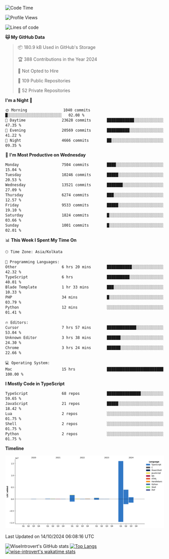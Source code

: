 <!--START_SECTION:waka-->
![Code Time](http://img.shields.io/badge/Code%20Time-1%2C660%20hrs%2025%20mins-blue)

![Profile Views](http://img.shields.io/badge/Profile%20Views-4-blue)

![Lines of code](https://img.shields.io/badge/From%20Hello%20World%20I%27ve%20Written-23.6%20million%20lines%20of%20code-blue)

**🐱 My GitHub Data** 

> 📦 180.9 kB Used in GitHub's Storage 
 > 
> 🏆 388 Contributions in the Year 2024
 > 
> 🚫 Not Opted to Hire
 > 
> 📜 109 Public Repositories 
 > 
> 🔑 52 Private Repositories 
 > 
**I'm a Night 🦉** 

```text
🌞 Morning                1040 commits        █░░░░░░░░░░░░░░░░░░░░░░░░   02.08 % 
🌆 Daytime                23628 commits       ████████████░░░░░░░░░░░░░   47.35 % 
🌃 Evening                20569 commits       ██████████░░░░░░░░░░░░░░░   41.22 % 
🌙 Night                  4666 commits        ██░░░░░░░░░░░░░░░░░░░░░░░   09.35 % 
```
📅 **I'm Most Productive on Wednesday** 

```text
Monday                   7504 commits        ████░░░░░░░░░░░░░░░░░░░░░   15.04 % 
Tuesday                  10246 commits       █████░░░░░░░░░░░░░░░░░░░░   20.53 % 
Wednesday                13521 commits       ███████░░░░░░░░░░░░░░░░░░   27.09 % 
Thursday                 6274 commits        ███░░░░░░░░░░░░░░░░░░░░░░   12.57 % 
Friday                   9533 commits        █████░░░░░░░░░░░░░░░░░░░░   19.10 % 
Saturday                 1824 commits        █░░░░░░░░░░░░░░░░░░░░░░░░   03.66 % 
Sunday                   1001 commits        █░░░░░░░░░░░░░░░░░░░░░░░░   02.01 % 
```


📊 **This Week I Spent My Time On** 

```text
🕑︎ Time Zone: Asia/Kolkata

💬 Programming Languages: 
Other                    6 hrs 20 mins       ███████████░░░░░░░░░░░░░░   42.32 % 
TypeScript               6 hrs               ██████████░░░░░░░░░░░░░░░   40.01 % 
Blade Template           1 hr 33 mins        ███░░░░░░░░░░░░░░░░░░░░░░   10.33 % 
PHP                      34 mins             █░░░░░░░░░░░░░░░░░░░░░░░░   03.79 % 
Python                   12 mins             ░░░░░░░░░░░░░░░░░░░░░░░░░   01.41 % 

🔥 Editors: 
Cursor                   7 hrs 57 mins       █████████████░░░░░░░░░░░░   53.04 % 
Unknown Editor           3 hrs 38 mins       ██████░░░░░░░░░░░░░░░░░░░   24.30 % 
Chrome                   3 hrs 24 mins       ██████░░░░░░░░░░░░░░░░░░░   22.66 % 

💻 Operating System: 
Mac                      15 hrs              █████████████████████████   100.00 % 
```

**I Mostly Code in TypeScript** 

```text
TypeScript               68 repos            ███████████████░░░░░░░░░░   59.65 % 
JavaScript               21 repos            █████░░░░░░░░░░░░░░░░░░░░   18.42 % 
Lua                      2 repos             ░░░░░░░░░░░░░░░░░░░░░░░░░   01.75 % 
Shell                    2 repos             ░░░░░░░░░░░░░░░░░░░░░░░░░   01.75 % 
Python                   2 repos             ░░░░░░░░░░░░░░░░░░░░░░░░░   01.75 % 
```



**Timeline**

![Lines of Code chart](https://raw.githubusercontent.com/wise-introvert/wise-introvert/master/assets/bar_graph.png)


 Last Updated on 14/10/2024 06:08:16 UTC
<!--END_SECTION:waka-->

![WiseIntrovert's GitHub stats](https://github-readme-stats.vercel.app/api?username=wise-introvert&count_private=true&show_icons=true)
[![Top Langs](https://github-readme-stats.vercel.app/api/top-langs/?username=wise-introvert&langs_count=10)](https://github.com/anuraghazra/github-readme-stats)
[![wise-introvert's wakatime stats](https://github-readme-stats.vercel.app/api/wakatime?username=wiseintrovert)](https://github.com/anuraghazra/github-readme-stats)
